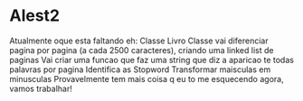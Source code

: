 # Alest2

Atualmente oque esta faltando eh:
  Classe Livro
    Classe vai diferenciar pagina por pagina (a cada 2500 caracteres), criando uma linked list de paginas
    Vai criar uma funcao que faz uma string que diz a aparicao te todas palavras por pagina
    Identifica as Stopword
    Transformar maisculas em minusculas
  Provavelmente tem mais coisa q eu to me esquecendo agora, vamos trabalhar!
